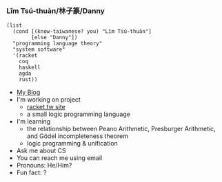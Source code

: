 ### Lîm Tsú-thuàn/林子篆/Danny

```racket
(list
  (cond [(know-taiwanese? you) "Lîm Tsú-thuàn"]
        [else "Danny"])
  "programming language theory"
  "system software"
  '(racket
    coq
    haskell
    agda
    rust))
```

- [My Blog](http://dannypsnl.github.io/)
- I'm working on project
  - [racket.tw site](https://racket-tw.github.io/)
  - a small logic programming language
- I'm learning
  - the relationship between Peano Arithmetic, Presburger Arithmetic, and Gödel incompleteness theorem
  - logic programming & unification
- Ask me about CS
- You can reach me using email
- Pronouns: He/Him?
- Fun fact: ?

